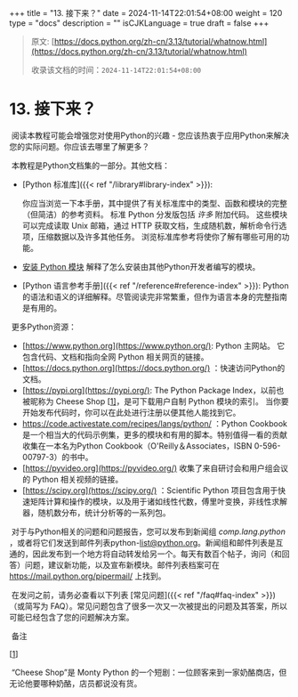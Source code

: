 +++
title = "13. 接下来？"
date = 2024-11-14T22:01:54+08:00
weight = 120
type = "docs"
description = ""
isCJKLanguage = true
draft = false
+++

> 原文: [https://docs.python.org/zh-cn/3.13/tutorial/whatnow.html](https://docs.python.org/zh-cn/3.13/tutorial/whatnow.html)
>
> 收录该文档的时间：`2024-11-14T22:01:54+08:00`

# 13. 接下来？

​	阅读本教程可能会增强您对使用Python的兴趣 - 您应该热衷于应用Python来解决您的实际问题。你应该去哪里了解更多？

​	本教程是Python文档集的一部分。其他文档：

- [Python 标准库]({{< ref "/library#library-index" >}}):

  你应当浏览一下本手册，其中提供了有关标准库中的类型、函数和模块的完整（但简洁）的参考资料。 标准 Python 分发版包括 *许多* 附加代码。 这些模块可以完成读取 Unix 邮箱，通过 HTTP 获取文档，生成随机数，解析命令行选项，压缩数据以及许多其他任务。 浏览标准库参考将使你了解有哪些可用的功能。

- [安装 Python 模块](https://docs.python.org/zh-cn/3.13/installing/index.html#installing-index) 解释了怎么安装由其他Python开发者编写的模块。

- [Python 语言参考手册]({{< ref "/reference#reference-index" >}}): Python的语法和语义的详细解释。尽管阅读完非常繁重，但作为语言本身的完整指南是有用的。

​	更多Python资源：

- [https://www.python.org](https://www.python.org/): Python 主网站。 它包含代码、文档和指向全网 Python 相关网页的链接。
- [https://docs.python.org](https://docs.python.org/) ：快速访问Python的文档。
- [https://pypi.org](https://pypi.org/): The Python Package Index，以前也被昵称为 Cheese Shop [[1\]](https://docs.python.org/zh-cn/3.13/tutorial/whatnow.html#id2)，是可下载用户自制 Python 模块的索引。 当你要开始发布代码时，你可以在此处进行注册以便其他人能找到它。
- https://code.activestate.com/recipes/langs/python/ ：Python Cookbook是一个相当大的代码示例集，更多的模块和有用的脚本。特别值得一看的贡献收集在一本名为Python Cookbook（O'Reilly＆Associates，ISBN 0-596-00797-3）的书中。
- [https://pyvideo.org](https://pyvideo.org/) 收集了来自研讨会和用户组会议的 Python 相关视频的链接。
- [https://scipy.org](https://scipy.org/) ：Scientific Python 项目包含用于快速矩阵计算和操作的模块，以及用于诸如线性代数，傅里叶变换，非线性求解器，随机数分布，统计分析等的一系列包。

​	对于与Python相关的问题和问题报告，您可以发布到新闻组 *comp.lang.python* ，或者将它们发送到邮件列表python-[list@python.org](mailto:list@python.org)。新闻组和邮件列表是互通的，因此发布到一个地方将自动转发给另一个。每天有数百个帖子，询问（和回答）问题，建议新功能，以及宣布新模块。邮件列表档案可在 https://mail.python.org/pipermail/ 上找到。

​	在发问之前，请务必查看以下列表 [常见问题]({{< ref "/faq#faq-index" >}}) （或简写为 FAQ）。常见问题包含了很多一次又一次被提出的问题及其答案，所以可能已经包含了您的问题解决方案。

​	备注

[[1](https://docs.python.org/zh-cn/3.13/tutorial/whatnow.html#id1)]

​	“Cheese Shop”是 Monty Python 的一个短剧：一位顾客来到一家奶酪商店，但无论他要哪种奶酪，店员都说没有货。
